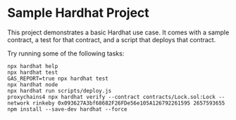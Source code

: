 # Sample Hardhat Project

This project demonstrates a basic Hardhat use case. It comes with a sample contract, a test for that contract, and a script that deploys that contract.

Try running some of the following tasks:

```shell
npx hardhat help
npx hardhat test
GAS_REPORT=true npx hardhat test
npx hardhat node
npx hardhat run scripts/deploy.js
proxychains4 npx hardhat verify --contract contracts/Lock.sol:Lock --network rinkeby 0x093627A3bf68682F26FDe56e105A126792261595 2657593655
npm install --save-dev hardhat --force
```
